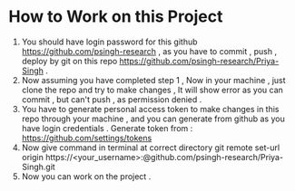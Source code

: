# How to Work on this Project 
1. You should have login password for this github https://github.com/psingh-research , as you have to commit , push , deploy by git on this repo https://github.com/psingh-research/Priya-Singh . 
2. Now assuming you have completed step 1 , Now in your machine , just clone the repo and try to make changes , It will show error as you can commit , but can't push , as permission denied . 
3. You have to generate personal access token to make changes in this repo through your machine , and you can generate from github as you have login credentials . Generate token from : https://github.com/settings/tokens 
4. Now give command in terminal at correct directory  git remote set-url origin https://<your_username>:<token>@github.com/psingh-research/Priya-Singh.git
5. Now you can work on the project . 